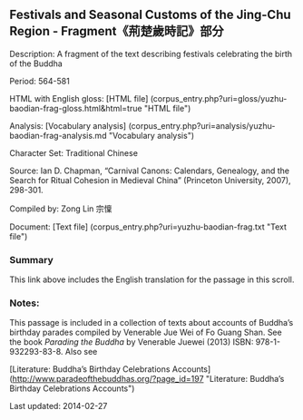 ## Festivals and Seasonal Customs of the Jing-Chu Region - Fragment《荊楚歲時記》部分

Description: A fragment of the text describing festivals celebrating the birth of the Buddha

Period:  564-581

HTML with English gloss: [HTML file] (corpus_entry.php?uri=gloss/yuzhu-baodian-frag-gloss.html&html=true "HTML file")

Analysis: [Vocabulary analysis] (corpus_entry.php?uri=analysis/yuzhu-baodian-frag-analysis.md "Vocabulary analysis")

Character Set: Traditional Chinese

Source: Ian D. Chapman, “Carnival Canons: Calendars, Genealogy, and the Search for Ritual Cohesion in Medieval China” (Princeton University, 2007), 298-301.

Compiled by: Zong Lin 宗懍

Document: [Text file] (corpus_entry.php?uri=yuzhu-baodian-frag.txt "Text file")

### Summary
This link above includes the English translation for the passage in this scroll.

### Notes: 
This passage is included in a collection of texts about accounts of Buddha’s birthday parades compiled by Venerable Jue Wei of Fo Guang Shan. See the book <em>Parading the Buddha</em> by  Venerable Juewei (2013) ISBN: 978-1-932293-83-8. Also see

[Literature: Buddha’s Birthday Celebrations Accounts] (http://www.paradeofthebuddhas.org/?page_id=197 "Literature: Buddha’s Birthday Celebrations Accounts")

Last updated: 2014-02-27
